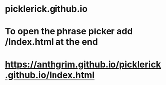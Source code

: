 # picklerick.github.io
# To open the phrase picker add /Index.html at the end
# https://anthgrim.github.io/picklerick.github.io/Index.html